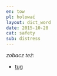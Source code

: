 ```yaml
---
en: tow
pl: holować
layout: dict_word
date: 2015-10-28
cat: safety
sub: distress
---
```


*zobacz też:*

* [tug](/dict/t/tug/)

<!-- TODO: opis -->

